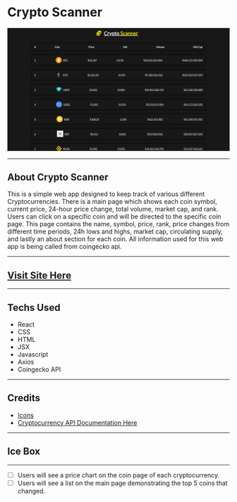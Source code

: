 # Crypto Scanner
![main screenshot](./src/assets/screenshot.png)
_______

## About Crypto Scanner

This is a simple web app designed to keep track of various different Cryptocurrencies. There is a main page which shows each coin symbol, current price, 24-hour price change, total volume, market cap, and rank. Users can click on a specific coin and will be directed to the specific coin page. This page contains the name, symbol, price, rank, price changes from different time periods, 24h lows and highs, market cap, circulating supply, and lastly an about section for each coin. All information used for this web app is being called from coingecko api.
_______
## [Visit Site Here](https://crypto-scanner.netlify.app/)
_______

## Techs Used
- React
- CSS
- HTML
- JSX
- Javascript
- Axios
- Coingecko API
_______

## Credits
- [Icons](https://react-icons.github.io/react-icons/)
- [Cryptocurrency API Documentation Here](https://www.coingecko.com/en/api/documentation)
_______

## Ice Box
_______
* [ ] Users will see a price chart on the coin page of each cryptocurrency.
* [ ] Users will see a list on the main page demonstrating the top 5 coins that changed.
